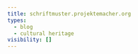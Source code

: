 ```yaml
---
title: schriftmuster.projektemacher.org
types:
  - blog
  - cultural heritage
visibility: []
---
```

